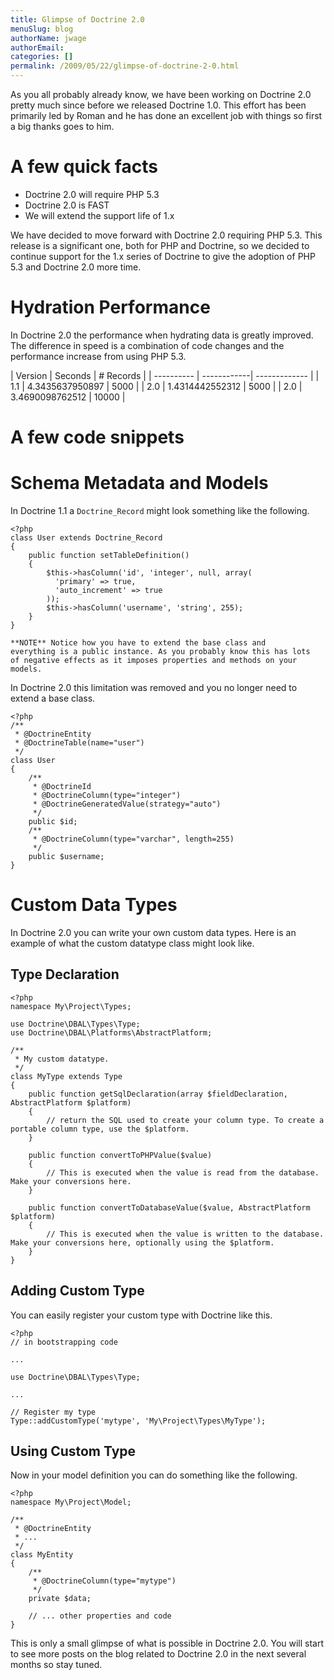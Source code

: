 ```yaml
---
title: Glimpse of Doctrine 2.0
menuSlug: blog
authorName: jwage 
authorEmail: 
categories: []
permalink: /2009/05/22/glimpse-of-doctrine-2-0.html
---
```

As you all probably already know, we have been working on Doctrine 2.0
pretty much since before we released Doctrine 1.0. This effort has been
primarily led by Roman and he has done an excellent job with things so
first a big thanks goes to him.

A few quick facts
=================

-   Doctrine 2.0 will require PHP 5.3
-   Doctrine 2.0 is FAST
-   We will extend the support life of 1.x

We have decided to move forward with Doctrine 2.0 requiring PHP 5.3.
This release is a significant one, both for PHP and Doctrine, so we
decided to continue support for the 1.x series of Doctrine to give the
adoption of PHP 5.3 and Doctrine 2.0 more time.

Hydration Performance
=====================

In Doctrine 2.0 the performance when hydrating data is greatly improved.
The difference in speed is a combination of code changes and the
performance increase from using PHP 5.3.

| Version | Seconds | \# Records | | ---------- | ------------|
------------- | | 1.1 | 4.3435637950897 | 5000 | | 2.0 | 1.4314442552312
| 5000 | | 2.0 | 3.4690098762512 | 10000 |

A few code snippets
===================

Schema Metadata and Models
==========================

In Doctrine 1.1 a `Doctrine_Record` might look something like the
following.

~~~~ {.sourceCode .php}
<?php
class User extends Doctrine_Record
{
    public function setTableDefinition()
    {
        $this->hasColumn('id', 'integer', null, array(
          'primary' => true,
          'auto_increment' => true
        ));
        $this->hasColumn('username', 'string', 255);
    }
}

**NOTE** Notice how you have to extend the base class and
everything is a public instance. As you probably know this has lots
of negative effects as it imposes properties and methods on your
models.
~~~~

In Doctrine 2.0 this limitation was removed and you no longer need to
extend a base class.

~~~~ {.sourceCode .php}
<?php
/**
 * @DoctrineEntity
 * @DoctrineTable(name="user")
 */
class User
{
    /**
     * @DoctrineId
     * @DoctrineColumn(type="integer")
     * @DoctrineGeneratedValue(strategy="auto")
     */
    public $id;
    /**
     * @DoctrineColumn(type="varchar", length=255)
     */
    public $username;
}
~~~~

Custom Data Types
=================

In Doctrine 2.0 you can write your own custom data types. Here is an
example of what the custom datatype class might look like.

Type Declaration
----------------

~~~~ {.sourceCode .php}
<?php
namespace My\Project\Types;

use Doctrine\DBAL\Types\Type;
use Doctrine\DBAL\Platforms\AbstractPlatform;

/**
 * My custom datatype.
 */
class MyType extends Type
{
    public function getSqlDeclaration(array $fieldDeclaration, AbstractPlatform $platform)
    {
        // return the SQL used to create your column type. To create a portable column type, use the $platform.
    }

    public function convertToPHPValue($value)
    {
        // This is executed when the value is read from the database. Make your conversions here.
    }

    public function convertToDatabaseValue($value, AbstractPlatform $platform)
    {
        // This is executed when the value is written to the database. Make your conversions here, optionally using the $platform.
    }
}
~~~~

Adding Custom Type
------------------

You can easily register your custom type with Doctrine like this.

~~~~ {.sourceCode .php}
<?php
// in bootstrapping code

...

use Doctrine\DBAL\Types\Type;

...

// Register my type
Type::addCustomType('mytype', 'My\Project\Types\MyType');
~~~~

Using Custom Type
-----------------

Now in your model definition you can do something like the following.

~~~~ {.sourceCode .php}
<?php
namespace My\Project\Model;

/**
 * @DoctrineEntity
 * ...
 */
class MyEntity
{
    /**
     * @DoctrineColumn(type="mytype")
     */
    private $data;

    // ... other properties and code
}
~~~~

This is only a small glimpse of what is possible in Doctrine 2.0. You
will start to see more posts on the blog related to Doctrine 2.0 in the
next several months so stay tuned.
